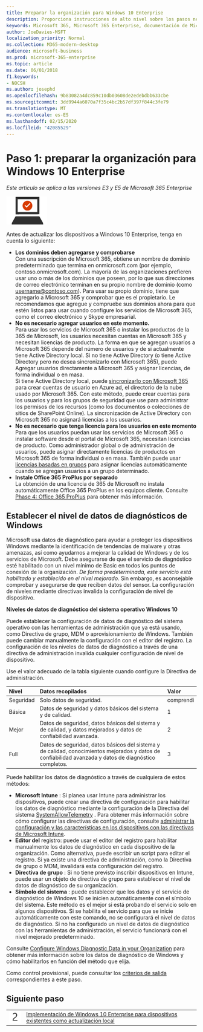 ```yaml
---
title: Preparar la organización para Windows 10 Enterprise
description: Proporciona instrucciones de alto nivel sobre los pasos necesarios para implementar Windows 10 Enterprise en equipos PC como parte de Microsoft 365 Enterprise.
keywords: Microsoft 365, Microsoft 365 Enterprise, documentación de Microsoft 365, Windows 10 Enterprise, implementación
author: JoeDavies-MSFT
localization_priority: Normal
ms.collection: M365-modern-desktop
audience: microsoft-business
ms.prod: microsoft-365-enterprise
ms.topic: article
ms.date: 06/01/2018
f1.keywords:
- NOCSH
ms.author: josephd
ms.openlocfilehash: 9b83082a4dc859c10db03608de2edebdbb633cbe
ms.sourcegitcommit: 3dd9944a6070a7f35c4bc2b57df397f844c3fe79
ms.translationtype: MT
ms.contentlocale: es-ES
ms.lasthandoff: 02/15/2020
ms.locfileid: "42085529"
---
```

# <a name="step-1-prepare-your-organization-for-windows-10-enterprise"></a>Paso 1: preparar la organización para Windows 10 Enterprise

*Este artículo se aplica a las versiones E3 y E5 de Microsoft 365 Enterprise*

![Fase 3: Windows 10 Enterprise](../media/deploy-foundation-infrastructure/win10enterprise_icon-small.png)

Antes de actualizar los dispositivos a Windows 10 Enterprise, tenga en cuenta lo siguiente:

- **Los dominios deben agregarse y comprobarse** <br>
  Con una suscripción de Microsoft 365, obtiene un nombre de dominio predeterminado que termina en onmicrosoft.com (por ejemplo, contoso.onmicrosoft.com). La mayoría de las organizaciones prefieren usar uno o más de los dominios que poseen, por lo que sus direcciones de correo electrónico terminan en su propio nombre de dominio (como username@contoso.com). Para usar su propio dominio, tiene que agregarlo a Microsoft 365 y comprobar que es el propietario. Le recomendamos que agregue y compruebe sus dominios ahora para que estén listos para usar cuando configure los servicios de Microsoft 365, como el correo electrónico y Skype empresarial.
- **No es necesario agregar usuarios en este momento.** <br>
  Para usar los servicios de Microsoft 365 o instalar los productos de la 365 de Microsoft, los usuarios necesitan cuentas en Microsoft 365 y necesitan licencias de producto. La forma en que se agregan usuarios a Microsoft 365 depende del número de usuarios y de si actualmente tiene Active Directory local. Si no tiene Active Directory (o tiene Active Directory pero no desea sincronizarlo con Microsoft 365), puede Agregar usuarios directamente a Microsoft 365 y asignar licencias, de forma individual o en masa. <br>
  Si tiene Active Directory local, puede [sincronizarlo con Microsoft 365](identity-add-user-accounts.md#identity-sync) para crear cuentas de usuario en Azure ad, el directorio de la nube usado por Microsoft 365. Con este método, puede crear cuentas para los usuarios y para los grupos de seguridad que use para administrar los permisos de los recursos (como los documentos o colecciones de sitios de SharePoint Online). La sincronización de Active Directory con Microsoft 365 no asignará licencias a los usuarios.
- **No es necesario que tenga licencia para los usuarios en este momento** <br>
  Para que los usuarios puedan usar los servicios de Microsoft 365 o instalar software desde el portal de Microsoft 365, necesitan licencias de producto. Como administrador global o de administración de usuarios, puede asignar directamente licencias de productos en Microsoft 365 de forma individual o en masa. También puede usar [licencias basadas en grupos](identity-use-group-management.md#identity-group-license) para asignar licencias automáticamente cuando se agregan usuarios a un grupo determinado. 
- **Instale Office 365 ProPlus por separado** <br>
  La obtención de una licencia de 365 de Microsoft no instala automáticamente Office 365 ProPlus en los equipos cliente. Consulte [Phase 4: Office 365 ProPlus](office365proplus-infrastructure.md) para obtener más información. 

## <a name="set-windows-diagnostics-data-level"></a>Establecer el nivel de datos de diagnósticos de Windows

Microsoft usa datos de diagnóstico para ayudar a proteger los dispositivos Windows mediante la identificación de tendencias de malware y otras amenazas, así como ayudarnos a mejorar la calidad de Windows y de los servicios de Microsoft. Debe asegurarse de que el servicio de diagnóstico esté habilitado con un nivel mínimo de Basic en todos los puntos de conexión de la organización. *De forma predeterminada, este servicio está habilitado y establecido en el nivel mejorado.* Sin embargo, es aconsejable comprobar y asegurarse de que reciben datos del sensor. La configuración de niveles mediante directivas invalida la configuración de nivel de dispositivo. 

**Niveles de datos de diagnóstico del sistema operativo Windows 10**

Puede establecer la configuración de datos de diagnóstico del sistema operativo con las herramientas de administración que ya está usando, como Directiva de grupo, MDM o aprovisionamiento de Windows. También puede cambiar manualmente la configuración con el editor del registro. La configuración de los niveles de datos de diagnóstico a través de una directiva de administración invalida cualquier configuración de nivel de dispositivo.

Use el valor adecuado de la tabla siguiente cuando configure la Directiva de administración.

| Nivel | Datos recopilados | Valor |
|:--- |:--- |:--- |
| Seguridad | Solo datos de seguridad. | comprendi |
| Básica | Datos de seguridad y datos básicos del sistema y de calidad. | 1  |
| Mejor | Datos de seguridad, datos básicos del sistema y de calidad, y datos mejorados y datos de confiabilidad avanzada. | 2  |
| Full | Datos de seguridad, datos básicos del sistema y de calidad, conocimientos mejorados y datos de confiabilidad avanzada y datos de diagnóstico completos. | 3  |

Puede habilitar los datos de diagnóstico a través de cualquiera de estos métodos:

* **Microsoft Intune** : Si planea usar Intune para administrar los dispositivos, puede crear una directiva de configuración para habilitar los datos de diagnóstico mediante la configuración de la Directiva del sistema <a href="https://docs.microsoft.com/windows/client-management/mdm/policy-csp-system#system-allowtelemetry" target="blank">SystemAllowTelemetry</a> . Para obtener más información sobre cómo configurar las directivas de configuración, consulte [administrar la configuración y las características en los dispositivos con las directivas de Microsoft Intune](https://aka.ms/intuneconfigpolicies).
* **Editor del** registro: puede usar el editor del registro para habilitar manualmente los datos de diagnóstico en cada dispositivo de la organización. Como alternativa, puede escribir un script para editar el registro. Si ya existe una directiva de administración, como la Directiva de grupo o MDM, invalidará esta configuración del registro.
* **Directiva de grupo** : Si no tiene previsto inscribir dispositivos en Intune, puede usar un objeto de directiva de grupo para establecer el nivel de datos de diagnóstico de su organización.
* **Símbolo del sistema** : puede establecer que los datos y el servicio de diagnóstico de Windows 10 se inicien automáticamente con el símbolo del sistema. Este método es el mejor si está probando el servicio solo en algunos dispositivos. Si se habilita el servicio para que se inicie automáticamente con este comando, no se configurará el nivel de datos de diagnóstico. Si no ha configurado un nivel de datos de diagnóstico con las herramientas de administración, el servicio funcionará con el nivel mejorado predeterminado.

Consulte [Configure Windows Diagnostic Data in your Organization](https://docs.microsoft.com/windows/configuration/configure-windows-diagnostic-data-in-your-organization) para obtener más información sobre los datos de diagnóstico de Windows y cómo habilitarlos en función del método que elija.

Como control provisional, puede consultar los [criterios de salida](windows10-exit-criteria.md#crit-windows10-step1) correspondientes a este paso.

## <a name="next-step"></a>Siguiente paso

|||
|:-------|:-----|
|![Paso 2](../media/stepnumbers/Step2.png)| [Implementación de Windows 10 Enterprise para dispositivos existentes como actualización local](windows10-deploy-inplaceupgrade.md) |






